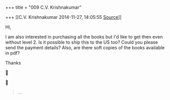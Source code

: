 +++
title = "009 C.V. Krishnakumar"

+++
[[C.V. Krishnakumar	2014-11-27, 14:05:55 [Source](https://groups.google.com/g/samskrita/c/sahtf-i5c-E)]]



Hi,

  

I am also interested in purchasing all the books but I'd like to get then even without level 2. Is it possible to ship this to the US too? Could you please send the payment details? Also, are there soft copies of the books available in pdf?

  

Thanks





> ...

